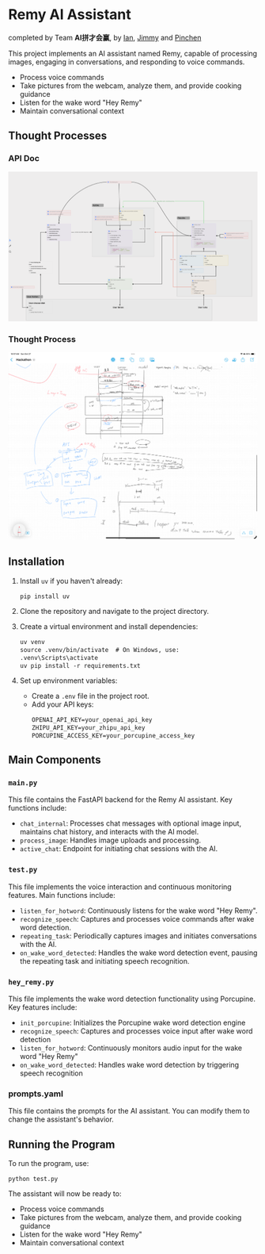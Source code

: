 # Remy AI Assistant

completed by Team **AI拼才会赢**, by [Ian](https://github.com/madeyexz), [Jimmy](https://github.com/JimmyyyChen) and [Pinchen](https://github.com/sadlorax)

This project implements an AI assistant named Remy, capable of processing images, engaging in conversations, and responding to voice commands.
- Process voice commands
- Take pictures from the webcam, analyze them, and provide cooking guidance
- Listen for the wake word "Hey Remy"
- Maintain conversational context

## Thought Processes
### API Doc
![API Doc](demo_pic/hepta.png)
### Thought Process
![Thought Process](demo_pic/freeform.png)


## Installation

1. Install `uv` if you haven't already:
   ```
   pip install uv
   ```

2. Clone the repository and navigate to the project directory.

3. Create a virtual environment and install dependencies:
   ```
   uv venv
   source .venv/bin/activate  # On Windows, use: .venv\Scripts\activate
   uv pip install -r requirements.txt
   ```

4. Set up environment variables:
   - Create a `.env` file in the project root.
   - Add your API keys:     
        ```
        OPENAI_API_KEY=your_openai_api_key
        ZHIPU_API_KEY=your_zhipu_api_key
        PORCUPINE_ACCESS_KEY=your_porcupine_access_key
        ```

## Main Components

### `main.py`

This file contains the FastAPI backend for the Remy AI assistant. Key functions include:

- `chat_internal`: Processes chat messages with optional image input, maintains chat history, and interacts with the AI model.
- `process_image`: Handles image uploads and processing.
- `active_chat`: Endpoint for initiating chat sessions with the AI.

### `test.py`

This file implements the voice interaction and continuous monitoring features. Main functions include:

- `listen_for_hotword`: Continuously listens for the wake word "Hey Remy".
- `recognize_speech`: Captures and processes voice commands after wake word detection.
- `repeating_task`: Periodically captures images and initiates conversations with the AI.
- `on_wake_word_detected`: Handles the wake word detection event, pausing the repeating task and initiating speech recognition.

### `hey_remy.py`

This file implements the wake word detection functionality using Porcupine. Key features include:

- `init_porcupine`: Initializes the Porcupine wake word detection engine
- `recognize_speech`: Captures and processes voice input after wake word detection
- `listen_for_hotword`: Continuously monitors audio input for the wake word "Hey Remy"
- `on_wake_word_detected`: Handles wake word detection by triggering speech recognition


### prompts.yaml

This file contains the prompts for the AI assistant. You can modify them to change the assistant's behavior.

## Running the Program

To run the program, use:

```
python test.py
```

The assistant will now be ready to:
- Process voice commands
- Take pictures from the webcam, analyze them, and provide cooking guidance
- Listen for the wake word "Hey Remy"
- Maintain conversational context
